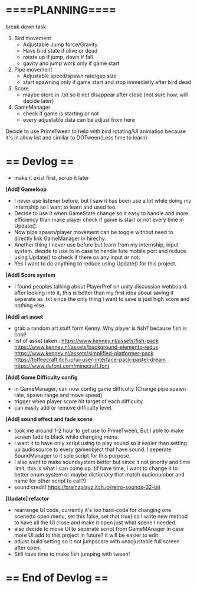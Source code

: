 # ====PLANNING====
break down task
1. Bird movement
   - Adjustable Jump force/Gravity
   - Have bird state if alive or dead
   - rotate up if jump, down if fall
   - gavity and jump work only if game start
2. Pipe movement
   - Adjustable speed/spawn rate/gap size
   - start spawning only if game start and stop immedietly after bird dead
3. Score
   - maybe store in .txt so it not disappear after close (not sure how, will decide later)
4. GameManager
   - check if game is starting or not
   - every adjustable data can be adjust from here

Decide to use PrimeTween to help with bird rotating/UI animation because it's in allow list and similar to DOTween(Less time to learn)

# == Devlog ==
- make it exist first, scrub it later
  
**[Add] Gameloop**
- I never use listener before. but I saw it has been use a lot while doing my internship so I want to learn and used too.
- Decide to use it when GameState change so it easy to handle and more efficiency than make player check if game is start or not every time in Update().
- Now pipe spawn/player movement can be toggle without need to directly link GameManager in hirechy.
- Another thing I never use before but learn from my internship, input system. decide to use to in case to handle fute mobile port and reduce using Update() to check if there os any input or not.
- Yes I want to do anything to reduce using Update() for this project.
  
**[Add] Score system**
- I found peoples talking about PlayerPref on unity discussion webboard. after looking into it, this is better than my first idea about saving it seperate as .txt since the only thing I want to save is just high score and nothing else.
  
**[Add] art asset**
- grab a random art stuff form Kenny. Why player is fish? because fish is cool!
- list of asset taken :
https://www.kenney.nl/assets/fish-pack
https://www.kenney.nl/assets/background-elements-redux
https://www.kenney.nl/assets/simplified-platformer-pack
https://toffeecraft.itch.io/ui-user-interface-pack-pastel-dream
https://www.dafont.com/minecraft.font

**[Add] Game Difficulty config**
- in GameManager, can now config game difficulty (Change pipe spawn rate, spawn range and move speed).
- trigger when player score hit target of each difficulty.
- can easily add or remove difficulty level.

**[Add] sound effect and fade scene**
- took me around 1-2 hour to get use to PrimeTween, But I able to make screen fade to black while changing menu.
- I want it to have only script using to play sound so it easier than setting up audiosource to every gameobject that have sound. I seperate SoundManager to it sole script for this purpose.  
- I also want to make soundsystem better but since it not priority and time limit, this is what I can come up. (if have time, I want to change it to better enum system or maybe dictionary that match audionumber and name for other script to call?)
- sound credit! https://brainzplayz.itch.io/retro-sounds-32-bit

**[Update] refactor**
- rearrange UI code, currently it's too hard-code for changing one scene(to open menu, set this false, set that true) so I write new method to have all the UI close and make it open just what scene I needed.
- also decide to move UI to seperate script from GameMAnager in case more UI add to this project in future? it will be easier to edit
- adjust build setting so it not jumpscare with unadjustable full screen after open.
- Still have time to make fish jumping with tween!

# == End of Devlog ==
